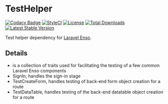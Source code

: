 # TestHelper

[![Codacy Badge](https://api.codacy.com/project/badge/Grade/7b030436cab14721b8bab70c2d963e49)](https://www.codacy.com/app/laravel-enso/TestHelper?utm_source=github.com&utm_medium=referral&utm_content=laravel-enso/TestHelper&utm_campaign=badger)
[![StyleCI](https://styleci.io/repos/98971196/shield?branch=master)](https://styleci.io/repos/98971196)
[![License](https://poser.pugx.org/laravel-enso/testhelper/license)](https://packagist.org/packages/laravel-enso/testhelper)
[![Total Downloads](https://poser.pugx.org/laravel-enso/testhelper/downloads)](https://packagist.org/packages/laravel-enso/testhelper)
[![Latest Stable Version](https://poser.pugx.org/laravel-enso/testhelper/version)](https://packagist.org/packages/laravel-enso/testhelper)

Test helper dependency for [Laravel Enso](https://github.com/laravel-enso/Enso).

## Details
- is a collection of traits used for facilitating the testing of a few common Laravel Enso components
- SignIn, handles the sign-in stage
- TestCreateForm, handles testing of back-end form object creation for a route
- TestDataTable, handles testing of the back-end datatable object creation for a route 